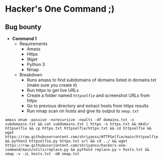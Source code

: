 # Hacker's One Command ;)

## Bug bounty
- **Command 1**
  - Requirements
    - Amass
    - Httpx
    - Wget
    - Python 3
    - Nmap
  - Breakdown
    - Runs amass to find subdomains of domains listed in domains.txt (make sure you create it)
    - Run httpx to get live URLs
    - Create a folder named *`httpselfie`* and screenshot URLs from httpx
    - Go to previous directory and extract hosts from httpx results
    - Run nmap scan on hosts and give its output to *`nmap.txt`*
```
amass enum -passive -norecursive -noalts -df domains.txt -o subdomains.txt && cat subdomains.txt | httpx -o httpx.txt && mkdir httpselfie && cp httpx.txt httpselfie/httpx.txt && cd httpselfie && wget https://raw.githubusercontent.com/shriyanss/HTTPSelfie/main/httpselfie.py && python3 httpselfie.py httpx.txt url && cd ../ && wget https://raw.githubusercontent.com/shriyanss/hackers-one-command/main/utils/replace.py && python3 replace.py > hosts.txt && nmap -v -iL hosts.txt -oN nmap.txt 
```
